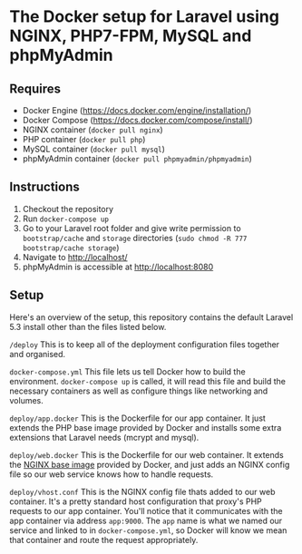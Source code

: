 # The Docker setup for Laravel using NGINX, PHP7-FPM, MySQL and phpMyAdmin

## Requires

- Docker Engine (https://docs.docker.com/engine/installation/)
- Docker Compose (https://docs.docker.com/compose/install/)
- NGINX container (`docker pull nginx`)
- PHP container (`docker pull php`)
- MySQL container (`docker pull mysql`)
- phpMyAdmin container (`docker pull phpmyadmin/phpmyadmin`)

## Instructions

1. Checkout the repository
2. Run `docker-compose up`
3. Go to your Laravel root folder and give write permission to `bootstrap/cache` and `storage` directories (`sudo chmod -R 777 bootstrap/cache storage`)
4. Navigate to [http://localhost/](http://localhost/)
5. phpMyAdmin is accessible at [http://localhost:8080](http://localhost:8080)

## Setup

Here's an overview of the setup, this repository contains the default Laravel 5.3 install other than the files listed below.

`/deploy` This is to keep all of the deployment configuration files together and organised.

`docker-compose.yml`
This file lets us tell Docker how to build the environment. `docker-compose up` is called, it will read this file and build the necessary containers as well as configure things like networking and volumes.

`deploy/app.docker`
This is the Dockerfile for our app container. It just extends the PHP base image provided by Docker and installs some extra extensions that Laravel needs (mcrypt and mysql).

`deploy/web.docker`
This is the Dockerfile for our web container. It extends the [NGINX base image](https://hub.docker.com/_/nhinx/) provided by Docker, and just adds an NGINX config file so our web service knows how to handle requests.

`deploy/vhost.conf`
This is the NGINX config file thats added to our web container. It's a pretty standard host configuration that proxy's PHP requests to our app container. You'll notice that it communicates with the app container via address `app:9000`. The `app` name is what we named our service and linked to in `docker-compose.yml`, so Docker will know we mean that container and route the request appropriately.
